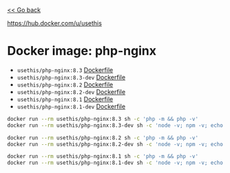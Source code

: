 [<< Go back](../README.md#overview)

https://hub.docker.com/u/usethis

# Docker image: php-nginx

- `usethis/php-nginx:8.3` [Dockerfile](php8.3-nginx1/Dockerfile)
- `usethis/php-nginx:8.3-dev` [Dockerfile](php8.3-nginx1-dev/Dockerfile)
- `usethis/php-nginx:8.2` [Dockerfile](php8.2-nginx1/Dockerfile)
- `usethis/php-nginx:8.2-dev` [Dockerfile](php8.2-nginx1-dev/Dockerfile)
- `usethis/php-nginx:8.1` [Dockerfile](php8.1-nginx1/Dockerfile)
- `usethis/php-nginx:8.1-dev` [Dockerfile](php8.1-nginx1-dev/Dockerfile)

```bash
docker run --rm usethis/php-nginx:8.3 sh -c 'php -m && php -v'
docker run --rm usethis/php-nginx:8.3-dev sh -c 'node -v; npm -v; echo ''; composer diagnose; echo ''; php -v'

docker run --rm usethis/php-nginx:8.2 sh -c 'php -m && php -v'
docker run --rm usethis/php-nginx:8.2-dev sh -c 'node -v; npm -v; echo ''; composer diagnose; echo ''; php -v'

docker run --rm usethis/php-nginx:8.1 sh -c 'php -m && php -v'
docker run --rm usethis/php-nginx:8.1-dev sh -c 'node -v; npm -v; echo ''; composer diagnose; echo ''; php -v'
```
